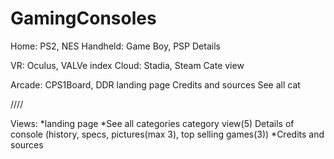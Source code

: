 # GamingConsoles

Home: PS2, NES
Handheld: Game Boy, PSP
Details


VR: Oculus, VALVe index 
Cloud: Stadia, Steam
Cate view


Arcade: CPS1Board, DDR
landing page
Credits and sources
See all cat


////

Views:
	*landing page
	*See all categories
	category view(5)
	Details of console (history, specs, pictures(max 3), top selling games(3))
	*Credits and sources

